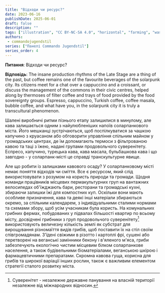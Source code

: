 ```yaml
---
title: "Відходи чи ресурс?"
date: 2023-06-16
publishDate: 2025-06-01
draft: false
description: ""
tags: ["illustration", "CC BY-NC-SA 4.0", "horizontal", "farming", "waste"]
authors:
 - commandojugendstil
series: ["Панелі Commando Jugendstil"]
series_order: 4
---
```


**Питання**: 
Відходи чи ресурс?

**Відповідь**:
The insane production rhythms of the Late Stage are a thing of the past, but coffee remains one of the favourite beverages of the solarpunk city.
Its citizens meet for a chat over a cappuccino and a croissant, or discuss the management of the commons in their civic centres, helped along by thermoses of filter coffee and trays of food provided by the food sovereignty groups. Espresso, cappuccino, Turkish coffee, coffee masala, bubble coffee, and what have you, in the solarpunk city it is truly a transcultural phenomenon.

Шалені виробничі ритми пізнього етапу залишилися в минулому, але кава залишається одним з найулюбленіших напоїв соларпанкового міста.
Його мешканці зустрічаються, щоб поспілкуватися за чашкою капучино з круасаном або обговорити управління спільним майном у громадських центрах, де їм допомагають термоси з фільтрованою кавою та таці з їжею, надані групами продовольчого суверенітету. Еспресо, капучино, турецька кава, кава масала, бульбашкова кава і що завгодно - у соларпанк-місті це справді транскультурне явище.

Але що робити із залишками кавового осаду?
У соларпанковому місті немає поняття відходів чи сміття. Все є ресурсом, який слід використовувати з розумом на користь природи та громади.
Щодня команди працівників місцевих пермакультурних груп на вантажних велосипедах об'їжджають бари, ресторани та громадські кухні, збираючи залишки їжі для компостних куп. Оскільки вони мають особливе призначення, кава та деякі інші матеріали збираються окремо, за спільним календарем, з індивідуальними сталими нормами та схемами збору, щоб усім учасникам була користь.
На комунальних грибних фермах, побудованих у підвалах більшості квартир по всьому місту, досвідчені грибники з груп продовольчого суверенітету[^1] використовують величезну кількість землі як субстрат для вирощування різномаїття видів грибів, щоб поставити їх на стіл своїм співгромадянам.
З'їдені свіжими в різотто і картоплі фрі, сушені або перетворені на веганські замінники бекону і в'яленого м'яса, гриби забезпечують екологічно чистим місцевим білком соларпанкове населення, а також будівельними біоматеріалами, веганською шкірою і фармацевтичними препаратами.
Скромна кавова гуща, корисна для грибів та широкої варіації інших рослин, також є важливим елементом стратегії сталого розвитку міста.

[^1]: Суверенітет - незалежне державне панування на власній території незалежне від міжнародних відносин.
